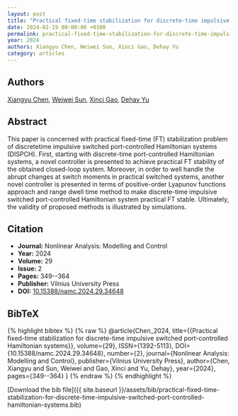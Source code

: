 ```yaml
---
layout: post
title: "Practical fixed-time stabilization for discrete-time impulsive switched port-controlled Hamiltonian systems"
date: 2024-02-19 00:00:00 +0100
permalink: practical-fixed-time-stabilization-for-discrete-time-impulsive-switched-port-controlled-hamiltonian-systems
year: 2024
authors: Xiangyu Chen, Weiwei Sun, Xinci Gao, Dehay Yu
category: articles
---
```

 
## Authors
[Xiangyu Chen](authors/xiangyu-chen), [Weiwei Sun](authors/weiwei-sun), [Xinci Gao](authors/xinci-gao), [Dehay Yu](authors/dehai-yu)
 
## Abstract
This paper is concerned with practical fixed-time (FT) stabilization problem of discretetime impulsive switched port-controlled Hamiltonian systems (DISPCH). First, starting with discrete-time port-controlled Hamiltonian systems, a novel controller is presented to achieve practical FT stability of the obtained closed-loop system. Moreover, in order to well handle the abrupt changes at switch moments in practical switched systems, another novel controller is presented in terms of positive-order Lyapunov functions approach and range dwell time method to make discrete-time impulsive switched port-controlled Hamiltonian system practical FT stable. Ultimately, the validity of proposed methods is illustrated by simulations.
 
## Citation
- **Journal:** Nonlinear Analysis: Modelling and Control
- **Year:** 2024
- **Volume:** 29
- **Issue:** 2
- **Pages:** 349--364
- **Publisher:** Vilnius University Press
- **DOI:** [10.15388/namc.2024.29.34648](https://doi.org/10.15388/namc.2024.29.34648)
 
## BibTeX
{% highlight bibtex %}
{% raw %}
@article{Chen_2024,
  title={{Practical fixed-time stabilization for discrete-time impulsive switched port-controlled Hamiltonian systems}},
  volume={29},
  ISSN={1392-5113},
  DOI={10.15388/namc.2024.29.34648},
  number={2},
  journal={Nonlinear Analysis: Modelling and Control},
  publisher={Vilnius University Press},
  author={Chen, Xiangyu and Sun, Weiwei and Gao, Xinci and Yu, Dehay},
  year={2024},
  pages={349--364}
}
{% endraw %}
{% endhighlight %}
 
[Download the bib file]({{ site.baseurl }}/assets/bib/practical-fixed-time-stabilization-for-discrete-time-impulsive-switched-port-controlled-hamiltonian-systems.bib)
 
